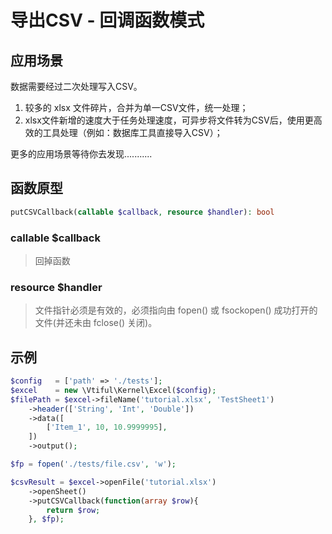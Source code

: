 # 导出CSV - 回调函数模式

## 应用场景

数据需要经过二次处理写入CSV。

1. 较多的 xlsx 文件碎片，合并为单一CSV文件，统一处理；
2. xlsx文件新增的速度大于任务处理速度，可异步将文件转为CSV后，使用更高效的工具处理（例如：数据库工具直接导入CSV）；

更多的应用场景等待你去发现...........

## **函数原型**

```php
putCSVCallback(callable $callback, resource $handler): bool
```

### **callable $callback**

> 回掉函数

### **resource $handler**

> 文件指针必须是有效的，必须指向由 fopen() 或 fsockopen() 成功打开的文件(并还未由 fclose() 关闭)。

## 示例

```php
$config   = ['path' => './tests'];
$excel    = new \Vtiful\Kernel\Excel($config);
$filePath = $excel->fileName('tutorial.xlsx', 'TestSheet1')
    ->header(['String', 'Int', 'Double'])
    ->data([
        ['Item_1', 10, 10.9999995],
    ])
    ->output();

$fp = fopen('./tests/file.csv', 'w');

$csvResult = $excel->openFile('tutorial.xlsx')
    ->openSheet()
    ->putCSVCallback(function(array $row){
        return $row;
    }, $fp);
```
